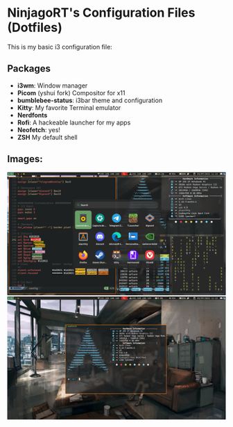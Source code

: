 # NinjagoRT's Configuration Files (Dotfiles)

This is my basic i3 configuration file:

## Packages 

* **i3wm**: Window manager
* **Picom** (yshui fork) Compositor for x11
* **bumblebee-status**: i3bar theme and configuration
* **Kitty**: My favorite Terminal emulator
* **Nerdfonts**
* **Rofi**: A hackeable launcher for my apps
* **Neofetch**: yes!
* **ZSH** My default shell

## Images:

![Rice](./Screenshots/rice.png)
![Other image](./Screenshots/Screenshot_2022-07-03-41_1366x768.png)
